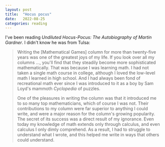 ```yaml
---
layout: post
title:  "Hocus pocus"
date:   2022-08-25
categories: reading
---
```


I've been reading _Undiluted Hocus-Pocus: The Autobiography of Martin Gardner_. I didn't know he was from Tulsa:

> Writing the [Mathematical Games] column for more than twenty-five years was one of the greatest joys of my life. If you look over all my columns ..., you'll find that they steadily become more sophisticated mathematically. That was because I was learning math. I had not taken a single math course in college, although I loved the low-level math I learned in high school. And I had always been fond of recreational math ever since I was introduced to it as a boy by Sam Loyd's mammoth _Cyclopedia_ of puzzles.
> 
> One of the pleasures in writing the column was that it introduced me to so many top mathematicians, which of course I was not. Their contributions to my column were far superior to anything I could write, and were a major reason for the column's growing popularity. The secret of its success was a direct result of my ignorance. Even today my knowledge of math extends only through calculus, and even calculus I only dimly comprehend. As a result, I had to struggle to understand what I wrote, and this helped me write in ways that others could understand.
